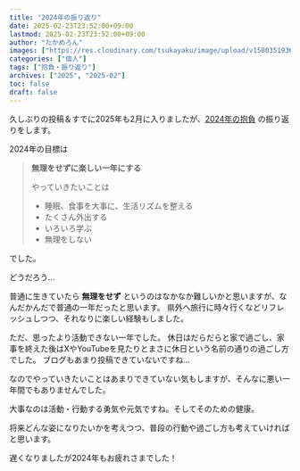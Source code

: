 ```yaml
---
title: "2024年の振り返り"
date: 2025-02-23T23:52:00+09:00
lastmod: 2025-02-23T23:52:00+09:00
author: "たかめろん"
images: ["https://res.cloudinary.com/tsukayaku/image/upload/v1580351936/Blog-personal/thumbnail/default.jpg"]
categories: ["個人"]
tags: ["抱負・振り返り"]
archives: ["2025", "2025-02"]
toc: false
draft: false
---
```


久しぶりの投稿＆すでに2025年も2月に入りましたが、[2024年の抱負](/post/2024_aspirations/) の振り返りをします。

2024年の目標は

> **無理をせずに楽しい一年にする**
> 
> やっていきたいことは
> 
> * 睡眠、食事を大事に、生活リズムを整える　
> * たくさん外出する
> * いろいろ学ぶ
> * 無理をしない

でした。

どうだろう…

普通に生きていたら **無理をせず** というのはなかなか難しいかと思いますが、なんだかんだで普通の一年だったと思います。
県外へ旅行に時々行くなどリフレッシュしつつ、それなりに楽しい経験もしました。

ただ、思ったより活動できない一年でした。
休日はだらだらと家で過ごし、家事を終えた後はXやYouTubeを見たりとまさに休日という名前の通りの過ごし方でした。
ブログもあまり投稿できていないですね…

なのでやっていきたいことはあまりできていない気もしますが、そんなに悪い一年間でもありませんでした。

大事なのは活動・行動する勇気や元気ですね。そしてそのための健康。

将来どんな姿になりたいかを考えつつ、普段の行動や過ごし方も考えていければと思います。

遅くなりましたが2024年もお疲れさまでした！
